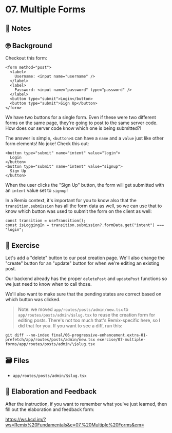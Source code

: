 # 07. Multiple Forms

## 📝 Notes

## 🤓 Background

Checkout this form:

```tsx
<form method="post">
  <label>
    Username: <input name="username" />
  </label>
  <label>
    Password: <input name="password" type="password" />
  </label>
  <button type="submit">Login</button>
  <button type="submit">Sign Up</button>
</form>
```

We have two buttons for a single form. Even if these were two different forms on
the same page, they're going to post to the same server code. How does our
server code know which one is being submitted?!

The answer is simple, `<button>`s can have a `name` and a `value` just like
other form elements! No joke! Check this out:

```tsx
<button type="submit" name="intent" value="login">
  Login
</button>
<button type="submit" name="intent" value="signup">
  Sign Up
</button>
```

When the user clicks the "Sign Up" button, the form will get submitted with an
`intent` value set to `signup`!

In a Remix context, it's important for you to know also that the
`transition.submission` has all the form data as well, so we can use that to
know which button was used to submit the form on the client as well:

```tsx
const transition = useTransition();
const isLoggingIn = transition.submission?.formData.get("intent") === "login";
```

## 💪 Exercise

Let's add a "delete" button to our post creation page. We'll also change the
"create" button for an "update" button for when we're editing an existing post.

Our backend already has the proper `deletePost` and `updatePost` functions so we
just need to know when to call those.

We'll also want to make sure that the pending states are correct based on which
button was clicked.

> Note: we moved `app/routes/posts/admin/new.tsx` to
> `app/routes/posts/admin/$slug.tsx` to reuse the creation form for editing
> posts. There's not too much that's Remix-specific here, so I did that for you.
> If you want to see a diff, run this:

```
git diff --no-index final/06-progressive-enhancement.extra-01-prefetch/app/routes/posts/admin/new.tsx exercise/07-multiple-forms/app/routes/posts/admin/\$slug.tsx
```

## 🗃 Files

- `app/routes/posts/admin/$slug.tsx`

## 🦉 Elaboration and Feedback

After the instruction, if you want to remember what you've just learned, then
fill out the elaboration and feedback form:

https://ws.kcd.im/?ws=Remix%20Fundamentals&e=07.%20Multiple%20Forms&em=
